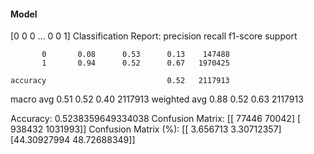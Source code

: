 #### Model
[0 0 0 ... 0 0 1]
Classification Report:
              precision    recall  f1-score   support

           0       0.08      0.53      0.13    147488
           1       0.94      0.52      0.67   1970425

    accuracy                           0.52   2117913
   macro avg       0.51      0.52      0.40   2117913
weighted avg       0.88      0.52      0.63   2117913

Accuracy: 0.5238359649334038
Confusion Matrix:
[[  77446   70042]
 [ 938432 1031993]]
Confusion Matrix (%):
[[ 3.656713    3.30712357]
 [44.30927994 48.72688349]]
